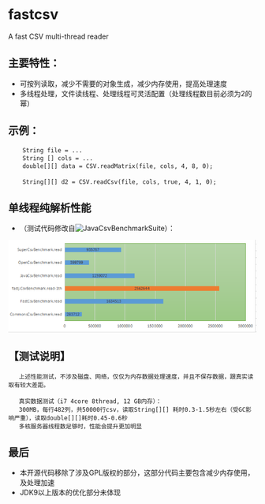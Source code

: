 # fastcsv
A fast CSV multi-thread reader

## 主要特性：
- 可按列读取，减少不需要的对象生成，减少内存使用，提高处理速度
- 多线程处理，文件读线程、处理线程可灵活配置（处理线程数目前必须为2的幂）

## 示例：

        String file = ...
        String [] cols = ...
        double[][] data = CSV.readMatrix(file, cols, 4, 8, 0);
    
        String[][] d2 = CSV.readCsv(file, cols, true, 4, 1, 0);

        
## 单线程纯解析性能
- （测试代码修改自![JavaCsvBenchmarkSuite](https://github.com/osiegmar/JavaCsvBenchmarkSuite)）：

![](fastcsv.PNG)



## 【测试说明】

       上述性能测试，不涉及磁盘、网络，仅仅为内存数据处理速度，并且不保存数据，跟真实读取有较大差距。
       
       真实数据测试（i7 4core 8thread, 12 GB内存）：
       300MB，每行482列，共50000行csv，读取String[][] 耗时0.3-1.5秒左右（受GC影响严重），读取double[][]耗时0.45-0.6秒
       多核服务器线程数足够时，性能会提升更加明显
      
       
## 最后

- 本开源代码移除了涉及GPL版权的部分，这部分代码主要包含减少内存使用，及处理加速
- JDK9以上版本的优化部分未体现


